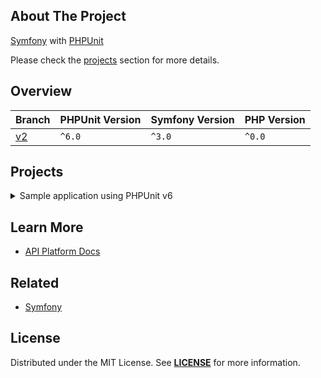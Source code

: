 ## About The Project
[Symfony][symfony_website] with [PHPUnit][phpunit_website]

Please check the [projects](#projects) section for more details.

## Overview
| Branch   | PHPUnit Version | Symfony Version | PHP Version |
|----------|-----------------|-----------------|-------------|
| [v2][v2] | `^6.0`          | `^3.0`          | `^0.0`      |


## Projects
<details><summary>Sample application using PHPUnit v6</summary>  
<p>  

<img
src="x"
alt="x"
width="50%"
/>

**Resources:**
- [PHPUnit (Legacy): Testing with a Bite](https://symfonycasts.com/screencast/phpunit-legacy)
  <br/>


#### Installation
```bash
git clone git@github.com:habibun/symfony-phpunit.git
cd symfony-phpunit
git checkout v2
symfony composer install
symfony server:start
```

</p>
</details>


## Learn More
- [API Platform Docs][phpunit_docs]


## Related
- [Symfony](https://github.com/habibun/symfony)


## License
Distributed under the MIT License. See **[LICENSE][license]** for more information.



[//]: # (Links)
[license]: https://github.com/habibun/symfony-phpunit/blob/main/LICENSE
[symfony_website]: https://symfony.com/

[phpunit_website]: https://phpunit.de/index.html
[phpunit_docs]: https://phpunit.de/documentation.html

[v2]: https://github.com/habibun/symfony-phpunit/tree/v6
[v2_tt]: https://github.com/habibun/symfony-phpunit/tree/v6 "Sample application using PHPUnit v6"
